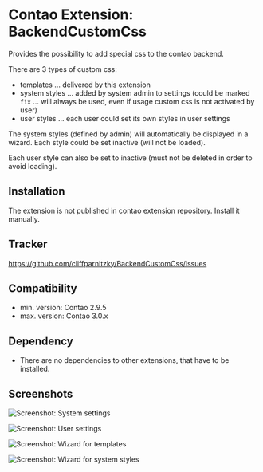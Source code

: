 Contao Extension: BackendCustomCss
==================================

Provides the possibility to add special css to the contao backend.

There are 3 types of custom css:
- templates ... delivered by this extension
- system styles ... added by system admin to settings (could be marked `fix` ... will always be used, even if usage custom css is not activated by user)
- user styles ... each user could set its own styles in user settings

The system styles (defined by admin) will automatically be displayed in a wizard. Each style could be set inactive (will not be loaded).

Each user style can also be set to inactive (must not be deleted in order to avoid loading).

Installation
------------

The extension is not published in contao extension repository.
Install it manually.


Tracker
-------

https://github.com/cliffparnitzky/BackendCustomCss/issues


Compatibility
-------------

- min. version: Contao 2.9.5
- max. version: Contao 3.0.x


Dependency
----------

- There are no dependencies to other extensions, that have to be installed.


Screenshots
-----------

![Screenshot: System settings](https://raw.github.com/cliffparnitzky/BackendCustomCss/master/screenshot_settings.jpg)

![Screenshot: User settings](https://raw.github.com/cliffparnitzky/BackendCustomCss/master/screenshot_user.jpg)

![Screenshot: Wizard for templates](https://raw.github.com/cliffparnitzky/BackendCustomCss/master/screenshot_user_wizard_templates.jpg)

![Screenshot: Wizard for system styles](https://raw.github.com/cliffparnitzky/BackendCustomCss/master/screenshot_user_wizard_system_styles.jpg)